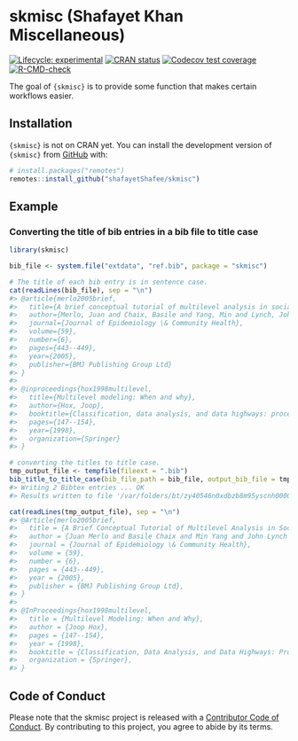 
<!-- README.md is generated from README.Rmd. Please edit that file -->

# skmisc (Shafayet Khan Miscellaneous)

<!-- badges: start -->

[![Lifecycle:
experimental](https://img.shields.io/badge/lifecycle-experimental-orange.svg)](https://lifecycle.r-lib.org/articles/stages.html#experimental)
[![CRAN
status](https://www.r-pkg.org/badges/version/skmisc)](https://CRAN.R-project.org/package=skmisc)
[![Codecov test
coverage](https://codecov.io/gh/shafayetShafee/skmisc/branch/main/graph/badge.svg)](https://app.codecov.io/gh/shafayetShafee/skmisc?branch=main)
[![R-CMD-check](https://github.com/shafayetShafee/skmisc/actions/workflows/R-CMD-check.yaml/badge.svg)](https://github.com/shafayetShafee/skmisc/actions/workflows/R-CMD-check.yaml)
<!-- badges: end -->

The goal of `{skmisc}` is to provide some function that makes certain
workflows easier.

## Installation

`{skmisc}` is not on CRAN yet. You can install the development version
of `{skmisc}` from [GitHub](https://github.com/) with:

``` r
# install.packages("remotes")
remotes::install_github("shafayetShafee/skmisc")
```

## Example

### Converting the title of bib entries in a bib file to title case

``` r
library(skmisc)

bib_file <- system.file("extdata", "ref.bib", package = "skmisc")

# The title of each bib entry is in sentence case.
cat(readLines(bib_file), sep = "\n")
#> @article{merlo2005brief,
#>   title={A brief conceptual tutorial of multilevel analysis in social epidemiology: linking the statistical concept of clustering to the idea of contextual phenomenon},
#>   author={Merlo, Juan and Chaix, Basile and Yang, Min and Lynch, John and R{\aa}stam, Lennart},
#>   journal={Journal of Epidemiology \& Community Health},
#>   volume={59},
#>   number={6},
#>   pages={443--449},
#>   year={2005},
#>   publisher={BMJ Publishing Group Ltd}
#> }
#> 
#> @inproceedings{hox1998multilevel,
#>   title={Multilevel modeling: When and why},
#>   author={Hox, Joop},
#>   booktitle={Classification, data analysis, and data highways: proceedings of the 21st Annual Conference of the Gesellschaft f{\"u}r Klassifikation eV, University of Potsdam, March 12--14, 1997},
#>   pages={147--154},
#>   year={1998},
#>   organization={Springer}
#> }

# converting the titles to title case.
tmp_output_file <- tempfile(fileext = ".bib")
bib_title_to_title_case(bib_file_path = bib_file, output_bib_file = tmp_output_file)
#> Writing 2 Bibtex entries ... OK
#> Results written to file '/var/folders/bt/zy40546n0xdbzb8m95yscnh00000gn/T//RtmpaVn4Wy/filea893f9e5f94.bib'

cat(readLines(tmp_output_file), sep = "\n")
#> @Article{merlo2005brief,
#>   title = {A Brief Conceptual Tutorial of Multilevel Analysis in Social Epidemiology: Linking the Statistical Concept of Clustering to the Idea of Contextual Phenomenon},
#>   author = {Juan Merlo and Basile Chaix and Min Yang and John Lynch and Lennart R{\r a}stam},
#>   journal = {Journal of Epidemiology \& Community Health},
#>   volume = {59},
#>   number = {6},
#>   pages = {443--449},
#>   year = {2005},
#>   publisher = {BMJ Publishing Group Ltd},
#> }
#> 
#> @InProceedings{hox1998multilevel,
#>   title = {Multilevel Modeling: When and Why},
#>   author = {Joop Hox},
#>   pages = {147--154},
#>   year = {1998},
#>   booktitle = {Classification, Data Analysis, and Data Highways: Proceedings of the 21st Annual Conference of the Gesellschaft F{\"U}r Klassifikation eV, University of Potsdam, March 12--14, 1997},
#>   organization = {Springer},
#> }
```

## Code of Conduct

Please note that the skmisc project is released with a [Contributor Code
of
Conduct](https://contributor-covenant.org/version/2/1/CODE_OF_CONDUCT.html).
By contributing to this project, you agree to abide by its terms.
